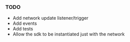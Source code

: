 ### TODO

- Add network update listener/trigger
- Add events
- Add tests
- Allow the sdk to be instantiated just with the network
